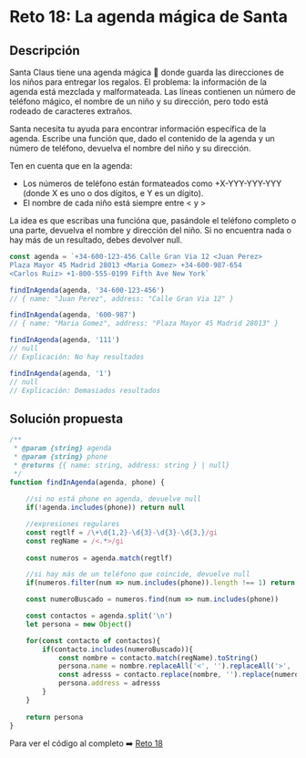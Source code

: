 # Reto 18: La agenda mágica de Santa
## Descripción
Santa Claus tiene una agenda mágica 📇 donde guarda las direcciones de los niños para entregar los regalos. El problema: la información de la agenda está mezclada y malformateada. Las líneas contienen un número de teléfono mágico, el nombre de un niño y su dirección, pero todo está rodeado de caracteres extraños.

Santa necesita tu ayuda para encontrar información específica de la agenda. Escribe una función que, dado el contenido de la agenda y un número de teléfono, devuelva el nombre del niño y su dirección.

Ten en cuenta que en la agenda:

* Los números de teléfono están formateados como +X-YYY-YYY-YYY (donde X es uno o dos dígitos, e Y es un dígito).
* El nombre de cada niño está siempre entre < y >

La idea es que escribas una funcióna que, pasándole el teléfono completo o una parte, devuelva el nombre y dirección del niño. Si no encuentra nada o hay más de un resultado, debes devolver null.

```js
const agenda = `+34-600-123-456 Calle Gran Via 12 <Juan Perez>
Plaza Mayor 45 Madrid 28013 <Maria Gomez> +34-600-987-654
<Carlos Ruiz> +1-800-555-0199 Fifth Ave New York`

findInAgenda(agenda, '34-600-123-456')
// { name: "Juan Perez", address: "Calle Gran Via 12" }

findInAgenda(agenda, '600-987')
// { name: "Maria Gomez", address: "Plaza Mayor 45 Madrid 28013" }

findInAgenda(agenda, '111')
// null
// Explicación: No hay resultados

findInAgenda(agenda, '1')
// null
// Explicación: Demasiados resultados
```


## Solución propuesta

```js
/**
 * @param {string} agenda
 * @param {string} phone
 * @returns {{ name: string, address: string } | null}
 */
function findInAgenda(agenda, phone) {
    
    //si no está phone en agenda, devuelve null
    if(!agenda.includes(phone)) return null

    //expresiones regulares
    const regtlf = /\+\d{1,2}-\d{3}-\d{3}-\d{3,}/gi
    const regName = /<.*>/gi
    
    const numeros = agenda.match(regtlf)

    //si hay más de un teléfono que coincide, devuelve null
    if(numeros.filter(num => num.includes(phone)).length !== 1) return null

    const numeroBuscado = numeros.find(num => num.includes(phone))

    const contactos = agenda.split('\n')
    let persona = new Object()

    for(const contacto of contactos){
        if(contacto.includes(numeroBuscado)){
            const nombre = contacto.match(regName).toString()
            persona.name = nombre.replaceAll('<', '').replaceAll('>', '')
            const adresss = contacto.replace(nombre, '').replace(numeroBuscado, '').trim()
            persona.address = adresss
        }
    }
    
    return persona
}
```

Para ver el código al completo :arrow_right:
[Reto 18](https://github.com/Sara-404/adventjs-2024/blob/main/reto18.js)